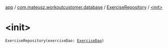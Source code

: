 [app](../../index.md) / [com.mateusz.workoutcustomer.database](../index.md) / [ExerciseRepository](index.md) / [&lt;init&gt;](./-init-.md)

# &lt;init&gt;

`ExerciseRepository(exerciseDao: `[`ExerciseDao`](../-exercise-dao/index.md)`)`